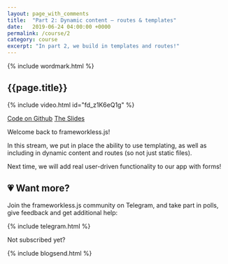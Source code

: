 ```yaml
---
layout: page_with_comments
title:  "Part 2: Dynamic content – routes & templates"
date:   2019-06-24 04:00:00 +0000
permalink: /course/2
category: course
excerpt: "In part 2, we build in templates and routes!"
---
```

<section>
  {% include wordmark.html %}

  <h1>{{page.title}}</h1>

  {% include video.html id="fd_z1K6eQ1g" %}

  <div class="flex choice-box">
    <a href="https://github.com/frameworkless-js/remind.ist/tree/stage/2" class="centered">Code on Github</a>
    <a href="https://slides.com/fiiv/frameworklessjs-2/" class="centered">The Slides</a>
  </div>

  <p>Welcome back to <span class="primary-text">frameworkless.js</span>!</p>

  <p>In this stream, we put in place the ability to use templating, as well as including in dynamic content and routes (so not just static files).</p>

  <p>Next time, we will add real user-driven functionality to our app with forms!</p>
</section>

<section class="telegram-box">
  <h2 class="centered">💗 Want more?</h2>
  <p class="centered">Join the <span class="primary-text">frameworkless.js</span> community on Telegram, and take part in polls, give feedback and get additional help:</p>

  {% include telegram.html %}
</section>

<section>
  <p class="sub-callout">
    Not subscribed yet?
  </p>
  {% include blogsend.html %}
</section>

